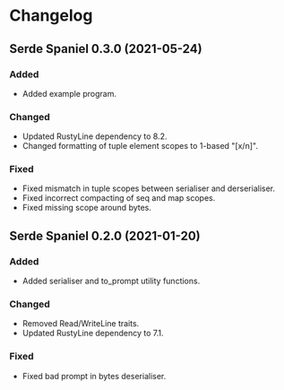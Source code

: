 # Changelog

## Serde Spaniel 0.3.0 (2021-05-24)

### Added
- Added example program.

### Changed
- Updated RustyLine dependency to 8.2.
- Changed formatting of tuple element scopes to 1-based "[x/n]".

### Fixed
- Fixed mismatch in tuple scopes between serialiser and derserialiser.
- Fixed incorrect compacting of seq and map scopes.
- Fixed missing scope around bytes.

## Serde Spaniel 0.2.0 (2021-01-20)

### Added
- Added serialiser and to\_prompt utility functions.

### Changed
- Removed Read/WriteLine traits.
- Updated RustyLine dependency to 7.1.

### Fixed
- Fixed bad prompt in bytes deserialiser.
